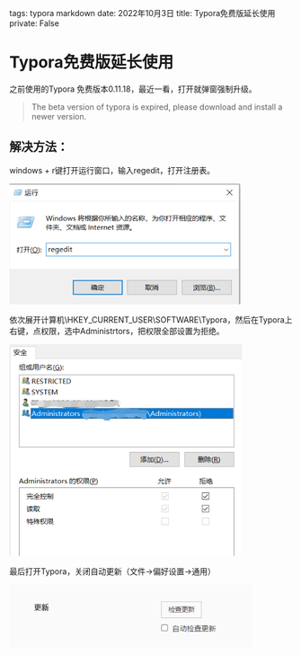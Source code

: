 tags: typora markdown
date: 2022年10月3日
title: Typora免费版延长使用
private: False

# Typora免费版延长使用

之前使用的Typora 免费版本0.11.18，最近一看，打开就弹窗强制升级。

> The beta version of typora is expired, please download and install a newer version.

## 解决方法：

windows + r键打开运行窗口，输入regedit，打开注册表。

<img src="image-20221003191343794.png" alt="image-20221003191343794" style="zoom:80%;" />

依次展开计算机\HKEY_CURRENT_USER\SOFTWARE\Typora，然后在Typora上右键，点权限，选中Administrtors，把权限全部设置为拒绝。

<img src="image-20221003191720920.png" alt="image-20221003191720920" style="zoom:80%;" />

最后打开Typora，关闭自动更新（文件->偏好设置->通用）

<img src="image-20221003191943158.png" alt="image-20221003191943158" style="zoom:80%;" />